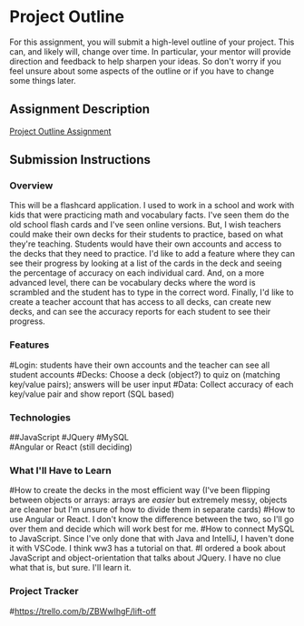 # Project Outline
For this assignment, you will submit a high-level outline of your project. This can, and likely will, change over time. In particular, your mentor will provide direction and feedback to help sharpen your ideas. So don't worry if you feel unsure about some aspects of the outline or if you have to change some things later.

## Assignment Description
[Project Outline Assignment](https://education.launchcode.org/liftoff/modules/assignments/project-outline)

## Submission Instructions

### Overview
This will be a flashcard application. I used to work in a school and work with kids that were practicing math and vocabulary facts. I've seen them do the old school flash cards and I've seen online versions. But, I wish teachers could make their own decks for their students to practice, based on what they're teaching. Students would have their own accounts and access to the decks that they need to practice. I'd like to add a feature where they can see their progress by looking at a list of the cards in the deck and seeing the percentage of accuracy on each individual card. And, on a more advanced level, there can be vocabulary decks where the word is scrambled and the student has to type in the correct word. Finally, I'd like to create a teacher account that has access to all decks, can create new decks, and can see the accuracy reports for each student to see their progress.
### Features
#Login: students have their own accounts and the teacher can see all student accounts
#Decks: Choose a deck (object?) to quiz on (matching key/value pairs); answers will be user input
#Data: Collect accuracy of each key/value pair and show report (SQL based)
### Technologies
##JavaScript
#JQuery
#MySQL  
#Angular or React (still deciding)
### What I'll Have to Learn
#How to create the decks in the most efficient way (I've been flipping between objects or arrays: arrays are *easier* but extremely messy, objects are cleaner but I'm unsure of how to divide them in separate cards)
#How to use Angular or React. I don't know the difference between the two, so I'll go over them and decide which will work best for me.
#How to connect MySQL to JavaScript. Since I've only done that with Java and IntelliJ, I haven't done it with VSCode. I think ww3 has a tutorial on that. 
#I ordered a book about JavaScript and object-orientation that talks about JQuery. I have no clue what that is, but sure. I'll learn it.
### Project Tracker
#https://trello.com/b/ZBWwIhgF/lift-off
